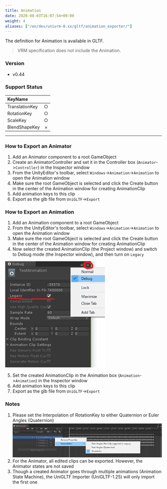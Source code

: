 ```yaml
---
title: Animation
date: 2020-08-03T16:07:54+09:00
weight: 4
aliases: ["/en/dev/univrm-0.xx/gltf/animation_exporter/"]
---
```


The definition for Animation is available in GLTF.

> VRM specification does not include the Animation.

### Version
* v0.44

### Support Status
| KeyName        |   |
|:---------------|:-:|
| TranslationKey | ○ |
| RotationKey    | ○ |
| ScaleKey       | ○ |
| BlendShapeKey  | × |

***

### How to Export an Animator
1. Add an Animator component to a root GameObject
2. Create an AnimatorController and set it in the Controller box (`Animator`->`Controller`) in the Inspector window
3. From the UnityEditor's toolbar, select `Windows`->`Animation`->`Animation` to open the Animation window
4. Make sure the root GameObject is selected and click the Create button in the center of the Animation window for creating AnimationClip
5. Add animation keys to this clip
6. Export as the glb file from `UniGLTF`->`Export`

### How to Export an Animation
1. Add an Animation component to a root GameObject
2. From the UnityEditor's toolbar, select `Windows`->`Animation`->`Animation` to open the Animation window
3. Make sure the root GameObject is selected and click the Create button in the center of the Animation window for creating AnimationClip
4. Now select the created AnimationClip (the Project window) and switch to Debug mode (the Inspector window), and then turn on `Legacy`

![Interpolation](/images/wiki/LegacyClip.png)

5. Set the created AnimationClip in the Animation box (`Animation`->`Animation`) in the Inspector window
6. Add animation keys to this clip
7. Export as the glb file from `UniGLTF`->`Export`

### Notes
1. Please set the Interpolation of RotationKey to either Quaternion or Euler Angles (Quaternion)
![Interpolation](/images/wiki/Interpolation.png)
2. For the Animator, all edited clips can be exported. However, the Animator states are not saved
3. Though a created Animator goes through multiple animations (Animation State Machine), the UniGLTF Importer (UniGLTF-1.25) will only import the first one




